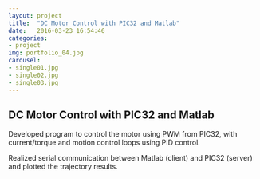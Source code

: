 ```yaml
---
layout: project
title:  "DC Motor Control with PIC32 and Matlab"
date:   2016-03-23 16:54:46
categories:
- project
img: portfolio_04.jpg
carousel:
- single01.jpg
- single02.jpg
- single03.jpg
---
```

DC Motor Control with PIC32 and Matlab
-----------------
Developed program to control the motor using PWM from PIC32, with current/torque and motion control loops using PID control.

Realized serial communication between Matlab (client) and PIC32 (server) and plotted the trajectory results.
